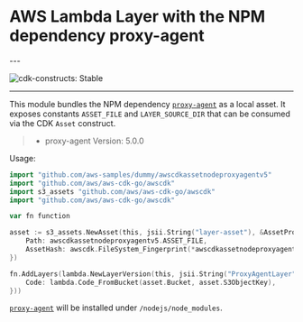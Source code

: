 # AWS Lambda Layer with the NPM dependency proxy-agent

<!--BEGIN STABILITY BANNER-->---


![cdk-constructs: Stable](https://img.shields.io/badge/cdk--constructs-stable-success.svg?style=for-the-badge)

---
<!--END STABILITY BANNER-->

This module bundles the NPM dependency [`proxy-agent`](https://www.npmjs.com/package/proxy-agent)
as a local asset. It exposes constants `ASSET_FILE` and `LAYER_SOURCE_DIR` that can be consumed
via the CDK `Asset` construct.

> * proxy-agent Version: 5.0.0

Usage:

```go
import "github.com/aws-samples/dummy/awscdkassetnodeproxyagentv5"
import "github.com/aws/aws-cdk-go/awscdk"
import s3_assets "github.com/aws/aws-cdk-go/awscdk"
import "github.com/aws/aws-cdk-go/awscdk"

var fn function

asset := s3_assets.NewAsset(this, jsii.String("layer-asset"), &AssetProps{
	Path: awscdkassetnodeproxyagentv5.ASSET_FILE,
	AssetHash: awscdk.FileSystem_Fingerprint(*awscdkassetnodeproxyagentv5.LAYER_SOURCE_DIR),
})

fn.AddLayers(lambda.NewLayerVersion(this, jsii.String("ProxyAgentLayer"), &LayerVersionProps{
	Code: lambda.Code_FromBucket(asset.Bucket, asset.S3ObjectKey),
}))
```

[`proxy-agent`](https://www.npmjs.com/package/proxy-agent) will be installed under `/nodejs/node_modules`.
